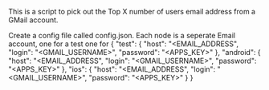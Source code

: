 This is a script to pick out the Top X number of users email address from a GMail account.

Create a config file called config.json.  Each node is a seperate Email account, one for a test one for 
{
  "test": {
    "host": "<EMAIL_ADDRESS",
    "login": "<GMAIL_USERNAME>",
    "password": "<APPS_KEY>"
  },
  "android": {
    "host": "<EMAIL_ADDRESS",
    "login": "<GMAIL_USERNAME>",
    "password": "<APPS_KEY>"
  },
  "ios": {
    "host": "<EMAIL_ADDRESS",
    "login": "<GMAIL_USERNAME>",
    "password": "<APPS_KEY>"
  }
}
